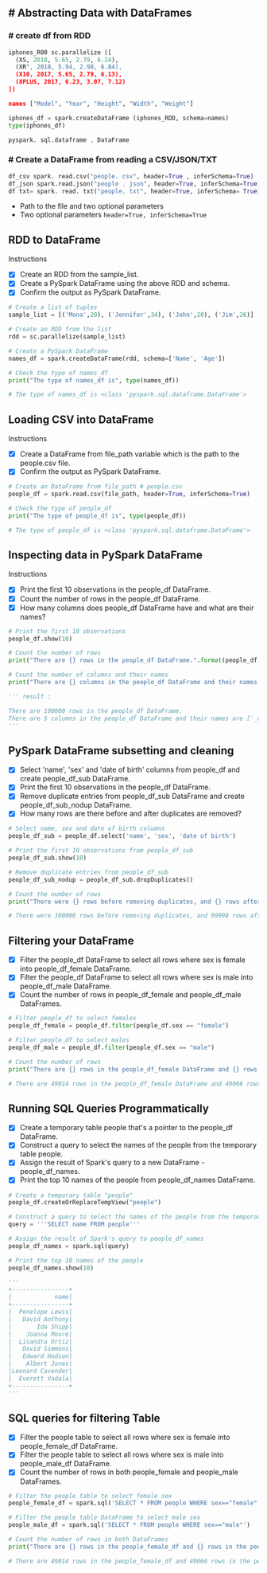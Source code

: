 ## # Abstracting Data with DataFrames
### # create df from RDD
```py
iphones_R00 sc.parallelize ([
  (XS, 2018, 5.65, 2.79, 6.24),
  (XR", 2018, 5.94, 2.98, 6.84),
  (X10, 2017, 5.65, 2.79, 6.13),
  (8PLUS, 2017, 6.23, 3.07, 7.12)
])

names ["Model", "Year", "Height", "Width", "Weight"]

iphones_df = spark.createDataFrame (iphones_RDD, schema=names)
type(iphones_df)
```
    pyspark. sql.dataframe . DataFrame
### # Create a DataFrame from reading a CSV/JSON/TXT
```py
df_csv spark. read.csv("people. csv", header=True , inferSchema=True)
df_json spark.read.json("people . json", header=True, inferSchema=True)
df txt= spark. read. txt("people. txt", header=True, inferSchema= True)
```
- Path to the file and two optional parameters
- Two optional parameters
  `header=True, inferSchema=True`
## RDD to DataFrame
Instructions
- [x] Create an RDD from the sample_list.
- [x] Create a PySpark DataFrame using the above RDD and schema.
- [x] Confirm the output as PySpark DataFrame.
```py
# Create a list of tuples
sample_list = [('Mona',20), ('Jennifer',34), ('John',20), ('Jim',26)]

# Create an RDD from the list
rdd = sc.parallelize(sample_list)

# Create a PySpark DataFrame
names_df = spark.createDataFrame(rdd, schema=['Name', 'Age'])

# Check the type of names_df
print("The type of names_df is", type(names_df))

# The type of names_df is <class 'pyspark.sql.dataframe.DataFrame'>
```
## Loading CSV into DataFrame
Instructions
- [x] Create a DataFrame from file_path variable which is the path to the people.csv file.
- [x] Confirm the output as PySpark DataFrame.
```py
# Create an DataFrame from file_path # people.csv
people_df = spark.read.csv(file_path, header=True, inferSchema=True)

# Check the type of people_df
print("The type of people_df is", type(people_df))

# The type of people_df is <class 'pyspark.sql.dataframe.DataFrame'>
```
##  Inspecting data in PySpark DataFrame
Instructions
- [x] Print the first 10 observations in the people_df DataFrame.
- [x] Count the number of rows in the people_df DataFrame.
- [x] How many columns does people_df DataFrame have and what are their names?
```py
# Print the first 10 observations 
people_df.show(10)

# Count the number of rows 
print("There are {} rows in the people_df DataFrame.".format(people_df.count()))

# Count the number of columns and their names
print("There are {} columns in the people_df DataFrame and their names are {}".format(len(people_df.columns), people_df.columns))

''' result :

There are 100000 rows in the people_df DataFrame.
There are 5 columns in the people_df DataFrame and their names are ['_c0', 'person_id', 'name', 'sex', 'date of birth']
'''
```
## PySpark DataFrame subsetting and cleaning
- [x] Select 'name', 'sex' and 'date of birth' columns from people_df and create people_df_sub DataFrame.
- [x] Print the first 10 observations in the people_df DataFrame.
- [x] Remove duplicate entries from people_df_sub DataFrame and create people_df_sub_nodup DataFrame.
- [x] How many rows are there before and after duplicates are removed?
```py
# Select name, sex and date of birth columns
people_df_sub = people_df.select('name', 'sex', 'date of birth')

# Print the first 10 observations from people_df_sub
people_df_sub.show(10)

# Remove duplicate entries from people_df_sub
people_df_sub_nodup = people_df_sub.dropDuplicates()

# Count the number of rows
print("There were {} rows before removing duplicates, and {} rows after removing duplicates".format(people_df_sub.count(), people_df_sub_nodup.count()))

# There were 100000 rows before removing duplicates, and 99998 rows after removing duplicates
```
## Filtering your DataFrame
- [x] Filter the people_df DataFrame to select all rows where sex is female into people_df_female DataFrame.
- [x] Filter the people_df DataFrame to select all rows where sex is male into people_df_male DataFrame.
- [x] Count the number of rows in people_df_female and people_df_male DataFrames.
```py
# Filter people_df to select females 
people_df_female = people_df.filter(people_df.sex == "female")

# Filter people_df to select males
people_df_male = people_df.filter(people_df.sex == "male")

# Count the number of rows 
print("There are {} rows in the people_df_female DataFrame and {} rows in the people_df_male DataFrame".format(people_df_female.count(), people_df_male.count()))

# There are 49014 rows in the people_df_female DataFrame and 49066 rows in the people_df_male DataFrame
```
## Running SQL Queries Programmatically
- [x] Create a temporary table people that's a pointer to the people_df DataFrame.
- [x] Construct a query to select the names of the people from the temporary table people.
- [x] Assign the result of Spark's query to a new DataFrame - people_df_names.
- [x] Print the top 10 names of the people from people_df_names DataFrame.
```py
# Create a temporary table "people"
people_df.createOrReplaceTempView("people")

# Construct a query to select the names of the people from the temporary table "people"
query = '''SELECT name FROM people'''

# Assign the result of Spark's query to people_df_names
people_df_names = spark.sql(query)

# Print the top 10 names of the people
people_df_names.show(10)

'''
+----------------+
|            name|
+----------------+
|  Penelope Lewis|
|   David Anthony|
|       Ida Shipp|
|    Joanna Moore|
|  Lisandra Ortiz|
|   David Simmons|
|   Edward Hudson|
|    Albert Jones|
|Leonard Cavender|
|  Everett Vadala|
+----------------+
'''
```
## SQL queries for filtering Table
- [x] Filter the people table to select all rows where sex is female into people_female_df DataFrame.
- [x] Filter the people table to select all rows where sex is male into people_male_df DataFrame.
- [x] Count the number of rows in both people_female and people_male DataFrames.
```py
# Filter the people table to select female sex 
people_female_df = spark.sql('SELECT * FROM people WHERE sex=="female"')

# Filter the people table DataFrame to select male sex
people_male_df = spark.sql('SELECT * FROM people WHERE sex=="male"')

# Count the number of rows in both DataFrames
print("There are {} rows in the people_female_df and {} rows in the people_male_df DataFrames".format(people_female_df.count(), people_male_df.count()))

# There are 49014 rows in the people_female_df and 49066 rows in the people_male_df DataFrames
```

